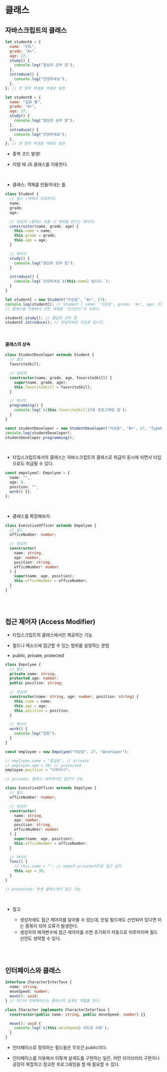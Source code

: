 # 클래스

## 자바스크립트의 클래스

```js
let studentA = {
  name: "SYL",
  grade: "A+",
  age: 27,
  study() {
    console.log("열심히 공부 함");
  },
  introduce() {
    console.log("안녕하세요");
  },
}; // 한 명의 학생을 객체로 표현

let studentB = {
  name: "길동 홍",
  grade: "A+",
  age: 27,
  study() {
    console.log("열심히 공부 함");
  },
  introduce() {
    console.log("안녕하세요");
  },
}; // 한 명의 학생을 객체로 표현
```

- 중복 코드 발생!

- 이럴 때 JS 클래스를 이용한다.

<br/>

- 클래스: 객체를 만들어내는 틀

```js
class Student {
  // 필드 (객체의 프로퍼티)
  name;
  grade;
  age;

  // 생성자 (클래스 호출 시 객체를 만드는 메서드)
  constructor(name, grade, age) {
    this.name = name;
    this.grade = grade;
    this.age = age;
  }

  // 메서드
  study() {
    console.log("열심히 공부 함");
  }

  introduce() {
    console.log(`안녕하세요 ${this.name} 입니다.`);
  }
}

let studentC = new Student("이상윤", "A+", 27);
console.log(studentC); // Student { name: '이상윤', grade: 'A+', age: 27 }
// 클래스를 이용해서 만든 객체를 '인스턴스'라 부른다.

studentC.study(); // 열심히 공부 함
studentC.introduce(); // 안녕하세요 이상윤 입니다.
```

<br/>

#### 클래스의 상속

```ts
class StudentDeveloper extends Student {
  // 필드
  favoriteSkill;

  // 생성자
  constructor(name, grade, age, favoriteSkill) {
    super(name, grade, age);
    this.favoriteSkill = favoriteSkill;
  }

  // 메서드
  programming() {
    console.log(`${this.favoriteSkill}f로 프로그래밍 함`);
  }
}

const studentDeveloper = new StudentDeveloper("이상윤", "B+", 27, "TypeScript");
console.log(studentDeveloper);
studentDeveloper.programming();
```

<br/>

- 타입스크립트에서의 클래스는 자바스크립트의 클래스로 취급이 동시에 되면서 타입으로도 취급될 수 있다.

```ts
const empolyeeC: Empolyee = {
  name: "",
  age: 0,
  position: "",
  work() {},
};
```

<br/>

- 클래스를 확장해보자.

```ts
class ExecutiveOfficer extends Empolyee {
  // 필드
  officeNumber: number;

  // 생성자
  constructor(
    name: string,
    age: number,
    position: string,
    officeNumber: number
  ) {
    super(name, age, position);
    this.officeNumber = officeNumber;
  }
}
```

<br/><br/>

## 접근 제어자 (Access Modifier)

- 타입스크립트의 클래스에서만 제공하는 기능

- 필드나 메소드에 접근할 수 있는 범위를 설정하는 문법

- public, private, protected

```ts
class Empolyee {
  // 필드
  private name: string;
  protected age: number;
  public position: string;

  // 생성자
  constructor(name: string, age: number, position: string) {
    this.name = name;
    this.age = age;
    this.position = position;
  }

  // 메서드
  work() {
    console.log("일함");
  }
}

const employee = new Empolyee("이상윤", 27, "developer");

// employee.name = "홍길동"; // private
// employee.age = 30; // protected
employee.position = "디자이너";

// private: 클래스 내부에서만 접근이 가능

class ExecutiveOfficer extends Empolyee {
  // 필드
  officeNumber: number;

  // 생성자
  constructor(
    name: string,
    age: number,
    position: string,
    officeNumber: number
  ) {
    super(name, age, position);
    this.officeNumber = officeNumber;
  }

  // 매서드
  func() {
    // this.name = ""; // name이 private이므로 접근 금지
    this.age = 30;
  }
}

// protected: 파생 클래스까진 접근 가능
```

<br/>

- 참고

  - 생성자에도 접근 제어자를 달아줄 수 있는데, 만일 필드에도 선언되어 있다면 이는 중복이 되어 오류가 발생한다.
  - 생성자의 매개변수에 접근 제어자를 쓰면 초기화가 자동으로 이루어지며 필드 선언도 생략할 수 있다.

<br/><br/>

## 인터페이스와 클래스

```ts
interface CharacterInterface {
  name: string;
  moveSpeed: number;
  move(): void;
} // 여기서 인테페이스는 클래스의 설계도 역할을 한다.

class Character implements CharacterInterface {
  constructor(public name: string, public moveSpeed: number) {}

  move(): void {
    console.log(`${this.moveSpeed} 속도로 이동`);
  }
}
```

- 인터페이스로 정의하는 필드들은 무조건 public이다.

- 인터페이스를 이용해서 이렇게 설계도를 구현하는 일은, 어떤 라이브러리 구현이나 굉장히 복잡하고 정교한 프로그래밍을 할 때 필요할 수 있다.

<br/><br/>
